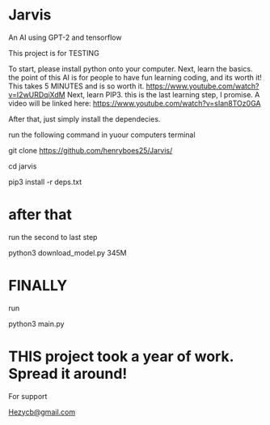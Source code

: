 # Jarvis
An AI using GPT-2 and tensorflow


This project is for TESTING

To start, please install python onto your computer. 
Next, learn the basics. the point of this AI is for people to have fun learning coding, and its worth it!
This takes 5 MINUTES and is so worth it. 
https://www.youtube.com/watch?v=I2wURDqiXdM
Next, learn PIP3. this is the last learning step, I promise. 
A video will be linked here: https://www.youtube.com/watch?v=sIan8TOz0GA

After that, just simply install the dependecies. 

run the following command in yuour computers terminal

git clone https://github.com/henryboes25/Jarvis/

cd jarvis

pip3 install -r deps.txt

# after that

run the second to last step

python3 download_model.py 345M

# FINALLY
run 

python3 main.py

# THIS project took a year of work. Spread it around!

For support

Hezycb@gmail.com
